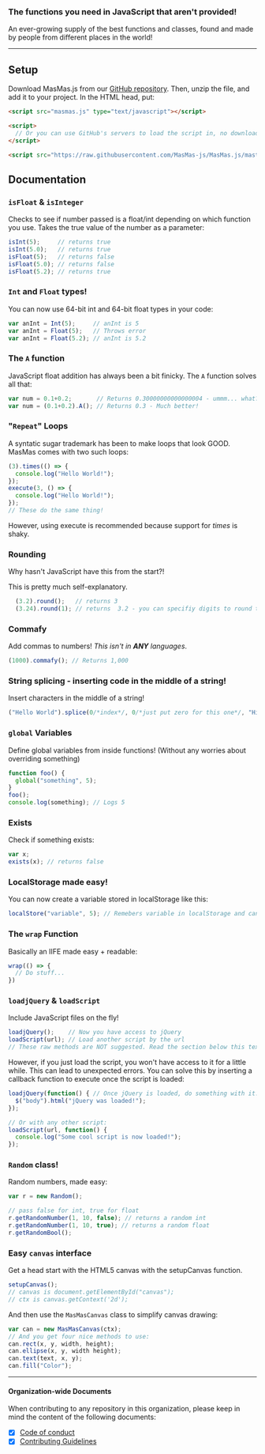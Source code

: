 ### The functions you need in JavaScript that aren't provided!  
An ever-growing supply of the best functions and classes, found and made by people from different places in the world!

--------------

## Setup  

Download MasMas.js from our [GitHub repository][GitHub Main].  Then, unzip the file, and add it to your project.
In the HTML head, put:
```html
<script src="masmas.js" type="text/javascript"></script>

<script>
  // Or you can use GitHub's servers to load the script in, no download required!
</script>

<script src="https://raw.githubusercontent.com/MasMas-js/MasMas.js/master/masmas.js" type="text/javascript"></script>
```

## Documentation  

### `isFloat` & `isInteger`
Checks to see if number passed is a float/int depending on which function you use.  Takes the true value of the number as a parameter:
```js
isInt(5);     // returns true
isInt(5.0);   // returns true
isFloat(5);   // returns false
isFloat(5.0); // returns false
isFloat(5.2); // returns true
```

### `Int` and `Float` types!  

You can now use 64-bit int and 64-bit float types in your code:
```js
var anInt = Int(5);     // anInt is 5
var anInt = Float(5);   // Throws error
var anInt = Float(5.2); // anInt is 5.2
```

### The `A` function  

JavaScript float addition has always been a bit finicky.
The `A` function solves all that:
```js
var num = 0.1+0.2;       // Returns 0.30000000000000004 - ummm... what?!
var num = (0.1+0.2).A(); // Returns 0.3 - Much better!
```

### "`Repeat`" Loops  

A syntatic sugar trademark has been to make loops that look GOOD.  MasMas comes with two such loops:
```js
(3).times(() => {
  console.log("Hello World!");
});
execute(3, () => {
  console.log("Hello World!");
});
// These do the same thing! 
```
However, using execute is recommended because support for *times* is shaky.  

### Rounding  

Why hasn't JavaScript have this from the start?!  

This is pretty much self-explanatory.
```js
  (3.2).round();   // returns 3
  (3.24).round(1); // returns  3.2 - you can specifiy digits to round to.
```

### Commafy  

Add commas to numbers!  *This isn't in **ANY** languages*.  

```js
(1000).commafy(); // Returns 1,000
```

### String splicing - inserting code in the middle of a string!  

Insert characters in the middle of a string!
```js
("Hello World").splice(0/*index*/, 0/*just put zero for this one*/, "Hi") // returns "HiHello World"
```

### `global` Variables  

Define global variables from inside functions! (Without any worries about overriding something)
```js
function foo() {
  global("something", 5);
}
foo();
console.log(something); // Logs 5
```

### Exists  

Check if something exists:  
```js
var x;
exists(x); // returns false
```

### LocalStorage made easy!  

You can now create a variable stored in localStorage like this:
```js
localStore("variable", 5); // Remebers variable in localStorage and can update
```

### The `wrap` Function  

Basically an IIFE made easy + readable:
```js
wrap(() => {
  // Do stuff...
})
```

### `loadjQuery` & `loadScript`  

Include JavaScript files on the fly!
```js
loadjQuery();    // Now you have access to jQuery
loadScript(url); // Load another script by the url
// These raw methods are NOT suggested. Read the section below this text for more info.
```
However, if you just load the script, you won't have access to it for a little while. 
This can lead to unexpected errors. You can solve this by inserting a callback function to 
execute once the script is loaded:
```js
loadjQuery(function() { // Once jQuery is loaded, do something with it.
  $("body").html("jQuery was loaded!");
});

// Or with any other script:
loadScript(url, function() {
  console.log("Some cool script is now loaded!");
});
```

### `Random` class!  

Random numbers, made easy:
```js
var r = new Random();

// pass false for int, true for float
r.getRandomNumber(1, 10, false); // returns a random int
r.getRandomNumber(1, 10, true); // returns a random float
r.getRandomBool();
```

### Easy `canvas` interface  

Get a head start with the HTML5 canvas with the setupCanvas function.
```js
setupCanvas();
// canvas is document.getElementById("canvas");
// ctx is canvas.getContext('2d');
```
And then use the `MasMasCanvas` class to simplify canvas drawing:
```js
var can = new MasMasCanvas(ctx);
// And you get four nice methods to use:
can.rect(x, y, width, height);
can.ellipse(x, y, width height);
can.text(text, x, y);
can.fill("Color");
```

---------

#### Organization-wide Documents  
When contributing to any repository in this organization, please keep in mind the content of the following documents:  
- [X] [Code of conduct][code of conduct]
- [X] [Contributing Guidelines][contrib]

[code of conduct]: https://github.com/MasMas-js/MasMas.js/blob/master/.github/CODE_OF_CONDUCT.md
[contrib]: https://github.com/MasMas-js/MasMas.js/blob/master/.github/CONTRIBUTING.md
[GitHub Main]: https://github.com/MasMas-js/MasMas.js
